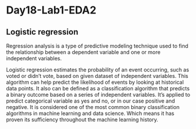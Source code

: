 # Day18-Lab1-EDA2


 ## Logistic regression
 Regression analysis is a type of predictive modeling technique used to find the relationship between a dependent variable and one or more independent variables.
 
 Logistic regression estimates the probability of an event occurring, such as voted or didn’t vote, based on given dataset of independent variables. This algorithm can help predict the likelihood of events by looking at historical data points. It also can be defined as a classification algorithm that
 predicts a binary outcome based on a series of independent variables. It’s applied to predict categorical variable as yes and no, or in our case positive and negative.
 It is considered one of the most common binary classification algorithms in machine learning and data science. Which means it has proven its sufficiency throughout the machine learning history.
